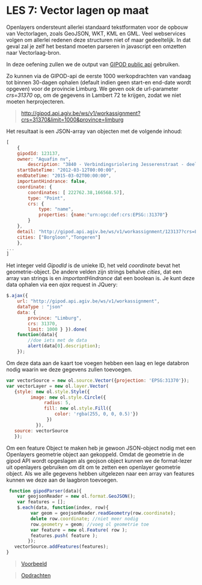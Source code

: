 LES 7:  Vector lagen op maat
=====
Openlayers ondersteunt allerlei standaard tekstformaten voor de opbouw van Vectorlagen, zoals GeoJSON, WKT, KML en GML.
Veel webservices volgen om allerlei redenen deze structuren niet of maar gedeeltelijk. In dat geval zal je zelf het bestand moeten parseren in javascript een omzetten naar Vectorlaag-bron.

In deze oefening zullen we de output van [GIPOD public api](http://gipod.api.agiv.be/#!index.md) gebruiken.

Zo kunnen via de GIPOD-api de eerste 1000 werkopdrachten van vandaag tot binnen 30-dagen ophalen (default indien geen start-en end-date wordt opgeven)  voor de provincie Limburg. We geven ook de url-parameter *crs=31370* op, om de gegevens in Lambert 72 te krijgen, zodat we niet moeten herprojecteren. 
> http://gipod.api.agiv.be/ws/v1/workassignment?crs=31370&limit=1000&province=limburg

Het resultaat is een JSON-array van objecten met de volgende inhoud:
```javascript
[
	{
	gipodId: 123137,
	owner: "Aquafin nv",
		description: "3840 - Verbindingsriolering Jesserenstraat - deel Broekstraat - rioleringwerken",
	startDateTime: "2012-03-12T00:00:00",
	endDateTime: "2015-03-02T00:00:00",
	importantHindrance: false,
	coordinate: {
		coordinates: [ 222762.38,166568.57],
		type: "Point",
		crs: {
			type: "name",
			properties: {name:"urn:ogc:def:crs:EPSG::31370"}
		}
	},
	detail: "http://gipod.api.agiv.be/ws/v1/workassignment/123137?crs=Lambert72",
	cities: ["Borgloon","Tongeren"]
	},
...
]
```
Het integer veld *GipodId* is de unieke ID, het veld *coordinate* bevat het geometrie-object. De andere velden zijn strings behalve *cities*, dat een array van strings is en *importantHindrance* dat een boolean is. 
Je kunt deze data ophalen via een *ajax* request in JQuery:

```javascript
$.ajax({ 
	url: "http://gipod.api.agiv.be/ws/v1/workassignment",
	dataType : "json"
	data: { 
		province: "Limburg",
		crs: 31370, 
		limit: 1000 } }).done(
	function(data){ 
		//doe iets met de data
		alert(data[0].description); 
	});
```
Om deze data aan de kaart toe voegen hebben een laag en lege databron nodig waarin we deze gegevens zullen toevoegen.

```javascript
var vectorSource = new ol.source.Vector({projection: 'EPSG:31370'});
var vectorLayer = new ol.layer.Vector(
   {style: new ol.style.Style({
         image: new ol.style.Circle({
              radius: 5, 
              fill: new ol.style.Fill({ 
	              color: 'rgba(255, 0, 0, 0.5)'})
               })
           }),
   source: vectorSource
   });  
``` 
Om een feature Object te maken heb je gewoon JSON-object nodig met een Openlayers geometrie object aan gekoppeld. Omdat de geometrie in de gipod API wordt opgeslagen als geojson object kunnen we de format-lezer uit openlayers gebruiken om dit om te zetten een openlayer geometrie object. Als we alle gegevens hebben uitgelezen naar een array van features kunnen we deze aan de laagbron toevoegen.
```javascript
 function gipodParser(data){
    var geojsonReader = new ol.format.GeoJSON();        
    var features = [];
    $.each(data, function(index, row){
         var geom = geojsonReader.readGeometry(row.coordinate);
         delete row.coordinate; //niet meer nodig
         row.geometry = geom; //voeg ol geometrie toe
         var feature = new ol.Feature( row );
         features.push( feature );
        });
   vectorSource.addFeatures(features);
}
```

> [Voorbeeld](examples/OL3_LES7_custom_layerSource.js)

> [Opdrachten](Opdracht_LES7.md)